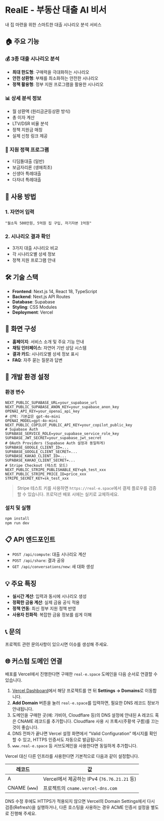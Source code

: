 # RealE - 부동산 대출 AI 비서

내 집 마련을 위한 스마트한 대출 시나리오 분석 서비스

## 🏠 주요 기능

### 💰 3종 대출 시나리오 분석
- **최대 한도형**: 구매력을 극대화하는 시나리오
- **안전 상환형**: 부채를 최소화하는 안전한 시나리오  
- **정책 활용형**: 정부 지원 프로그램을 활용한 시나리오

### 📊 상세 분석 정보
- 월 상환액 (원리금균등상환 방식)
- 총 이자 계산
- LTV/DSR 비율 분석
- 정책 지원금 매칭
- 실제 신청 링크 제공

### 🎯 지원 정책 프로그램
- 디딤돌대출 (일반)
- 보금자리론 (생애최초)
- 신생아 특례대출
- 다자녀 특례대출

## 🚀 사용 방법

### 1. 자연어 입력
```
"월소득 500만원, 5억원 집 구입, 자기자본 1억원"
```

### 2. 시나리오 결과 확인
- 3가지 대출 시나리오 비교
- 각 시나리오별 상세 정보
- 정책 지원 프로그램 안내

## 🛠 기술 스택

- **Frontend**: Next.js 14, React 18, TypeScript
- **Backend**: Next.js API Routes
- **Database**: Supabase
- **Styling**: CSS Modules
- **Deployment**: Vercel

## 📱 화면 구성

- **홈페이지**: 서비스 소개 및 주요 기능 안내
- **채팅 인터페이스**: 자연어 기반 상담 시스템
- **결과 카드**: 시나리오별 상세 정보 표시
- **FAQ**: 자주 묻는 질문과 답변

## 🔧 개발 환경 설정

### 환경 변수
```env
NEXT_PUBLIC_SUPABASE_URL=your_supabase_url
NEXT_PUBLIC_SUPABASE_ANON_KEY=your_supabase_anon_key
OPENAI_API_KEY=your_openai_api_key
# 선택: 기본값은 gpt-4o-mini
OPENAI_MODEL=gpt-4o-mini
NEXT_PUBLIC_COPILOT_PUBLIC_API_KEY=your_copilot_public_key
# Supabase Auth
SUPABASE_SERVICE_ROLE=your_supabase_service_role_key
SUPABASE_JWT_SECRET=your_supabase_jwt_secret
# OAuth Providers (Supabase Auth 설정과 동일하게)
SUPABASE_GOOGLE_CLIENT_ID=...
SUPABASE_GOOGLE_CLIENT_SECRET=...
SUPABASE_KAKAO_CLIENT_ID=...
SUPABASE_KAKAO_CLIENT_SECRET=...
# Stripe Checkout (테스트 모드)
NEXT_PUBLIC_STRIPE_PUBLISHABLE_KEY=pk_test_xxx
NEXT_PUBLIC_STRIPE_PRICE_ID=price_xxx
STRIPE_SECRET_KEY=sk_test_xxx
```

> Stripe 테스트 키를 사용하면 `https://real-e.space`에서 결제 플로우를 검증할 수 있습니다. 프로덕션 배포 시에는 실키로 교체하세요.

### 설치 및 실행
```bash
npm install
npm run dev
```

## 📋 API 엔드포인트

- `POST /api/compute`: 대출 시나리오 계산
- `POST /api/share`: 결과 공유
- `GET /api/conversations/new`: 새 대화 생성

## 💡 주요 특징

- **실시간 계산**: 입력과 동시에 시나리오 생성
- **정확한 금융 계산**: 실제 금융 공식 적용
- **정책 연동**: 최신 정부 지원 정책 반영
- **사용자 친화적**: 복잡한 금융 정보를 쉽게 이해

## 📞 문의

프로젝트 관련 문의사항이 있으시면 이슈를 생성해 주세요.

## 🌐 커스텀 도메인 연결

배포를 Vercel에서 진행한다면 구매한 `real-e.space` 도메인을 다음 순서로 연결할 수 있습니다.

1. [Vercel Dashboard](https://vercel.com/)에서 해당 프로젝트를 연 뒤 **Settings → Domains**로 이동합니다.
2. **Add Domain** 버튼을 눌러 `real-e.space`를 입력하면, 필요한 DNS 레코드 정보가 안내됩니다.
3. 도메인을 구매한 곳(예: 가비아, Cloudflare 등)의 DNS 설정에 안내된 A 레코드 혹은 CNAME 레코드를 추가합니다. Cloudflare 사용 시 프록시(주황색 구름)를 끄는 것이 좋습니다.
4. DNS 전파가 끝나면 Vercel 설정 화면에서 “Valid Configuration” 메시지를 확인할 수 있고, HTTPS 인증서도 자동으로 발급됩니다.
5. `www.real-e.space` 등 서브도메인을 사용한다면 동일하게 추가합니다.

Vercel 대신 다른 인프라를 사용한다면 기본적으로 다음과 같이 설정합니다.

| 레코드 | 값 |
| --- | --- |
| A | Vercel에서 제공하는 IPv4 (`76.76.21.21` 등) |
| CNAME (`www`) | 프로젝트의 `cname.vercel-dns.com` |

DNS 수정 후에도 HTTPS가 적용되지 않으면 Vercel의 Domain Settings에서 다시 검증(Refresh)을 실행하거나, 다른 호스팅을 사용하는 경우 ACME 인증서 설정을 별도로 진행해 주세요.